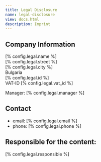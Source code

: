 ```yaml
---
title: Legal Disclosure
name: legal-disclosure
view: docs.html
description: Imprint
---
```

## Company Information

<qgoda-no-xgettext>
[% config.legal.name %]<br>
[% config.legal.street %]<br>
[% config.legal.city %]<br>
</qgoda-no-xgettext>
Bulgaria<br>
<qgoda-no-xgettext>
[% config.legal.id %]<br>
</qgoda-no-xgettext>
VAT-ID [% config.legal.vat_id %]<br>

Manager: [% config.legal.manager %]

## Contact

- email: [% config.legal.email %]
- phone: [% config.legal.phone %]

## Responsible for the content:

<qgoda-no-xgettext>
[% config.legal.responsible %]
</qgoda-no-xgettext>
